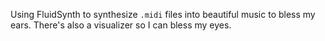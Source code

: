 Using FluidSynth to synthesize `.midi` files into beautiful music to bless my ears. There's also a visualizer so I can bless my eyes.
